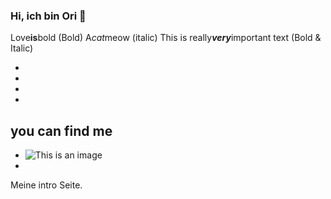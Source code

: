 ### Hi, ich bin Ori :honeybee:

Love**is**bold  (Bold)
A*cat*meow  (italic)
This is really***very***important text (Bold & Italic)

-
-
-
-

## you can find me
- ![This is an image](https://img.shields.io/badge/LinkedIn-0077B5?style=for-the-badge&logo=linkedin&logoColor=white)
-

Meine intro Seite.
